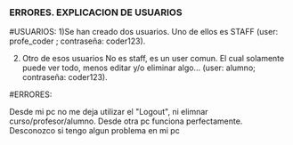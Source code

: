 ### ERRORES. EXPLICACION DE USUARIOS

#USUARIOS:
1)Se han creado dos usuarios. Uno de ellos es STAFF (user: profe_coder ; contraseña: coder123).

2) Otro de esos usuarios No es staff, es un user comun. El cual solamente puede ver todo, menos editar y/o eliminar algo... (user: alumno; contraseña: coder123).

#ERRORES:

Desde mi pc no me deja utilizar el "Logout", ni elimnar curso/profesor/alumno. Desde otra pc funciona perfectamente. Desconozco si tengo algun problema en mi pc

